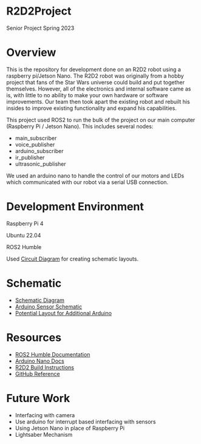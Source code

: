 # R2D2Project
Senior Project Spring 2023

# Overview
This is the repository for development done on an R2D2 robot using a raspberry pi/Jetson Nano. The R2D2 robot was originally from a hobby project that fans of the Star Wars universe could build and put together themselves. However, all of the electronics and internal software came as is, with little to no ability to make your own hardware or software improvements. Our team then took apart the existing robot and rebuilt his insides to improve existing functionality and expand his capabilities. 

This project used ROS2 to run the bulk of the project on our main computer (Raspberry Pi / Jetson Nano). This includes several nodes:
* main_subscriber
* voice_publisher
* arduino_subscriber
* ir_publisher
* ultrasonic_publisher

We used an arduino nano to handle the control of our motors and LEDs which communicated with our robot via a serial USB connection. 

# Development Environment
Raspberry Pi 4

Ubuntu 22.04

ROS2 Humble

Used [Circuit Diagram](https://www.circuit-diagram.org/editor/) for creating schematic layouts.

# Schematic
* [Schematic Diagram](https://crcit.net/c/94c71480c5b7491aa2f13e43693fd637)
* [Arduino Sensor Schematic](https://crcit.net/c/a2194848292040c281df357a803242cb)
* [Potential Layout for Additional Arduino](https://crcit.net/c/a2194848292040c281df357a803242cb)

# Resources
* [ROS2 Humble Documentation](https://docs.ros.org/en/humble/index.html)
* [Arduino Nano Docs](https://docs.arduino.cc/static/6442e69a615dcb88c48bdff43db1319d/A000005-datasheet.pdf)
* [R2D2 Build Instructions](https://myr2d2build.com/build)
* [GitHub Reference](https://www.theserverside.com/blog/Coffee-Talk-Java-News-Stories-and-Opinions/How-to-push-an-existing-project-to-GitHub)


# Future Work
- Interfacing with camera
- Use arduino for interrupt based interfacing with sensors
- Using Jetson Nano in place of Raspberry Pi
- Lightsaber Mechanism
